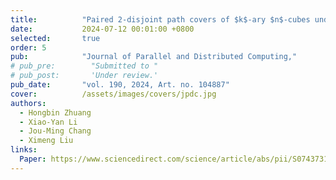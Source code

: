 ```yaml
---
title:          "Paired 2-disjoint path covers of $k$-ary $n$-cubes under the partitioned edge fault model"
date:           2024-07-12 00:01:00 +0800
selected:       true
order: 5
pub:            "Journal of Parallel and Distributed Computing,"
# pub_pre:        "Submitted to "
# pub_post:       'Under review.'
pub_date:       "vol. 190, 2024, Art. no. 104887"
cover:          /assets/images/covers/jpdc.jpg
authors:
  - Hongbin Zhuang
  - Xiao-Yan Li
  - Jou-Ming Chang
  - Ximeng Liu
links:
  Paper: https://www.sciencedirect.com/science/article/abs/pii/S0743731524000510
---
```

